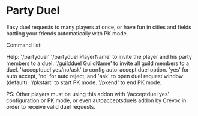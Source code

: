 # Party Duel

Easy duel requests to many players at once, or have fun in cities and fields battling your friends automatically with PK mode.

Command list:

Help: '/partyduel'
'/partyduel PlayerName' to invite the player and his party members to a duel.
'/guildduel GuildName' to invite all guild members to a duel.
'/acceptduel yes/no/ask' to config auto-accept duel option. 'yes' for auto accept, 'no' for auto reject, and 'ask' to open duel request window (default).
'/pkstart' to start PK mode.
'/pkend' to end PK mode.

PS: Other players must be using this addon with '/acceptduel yes' configuration or PK mode, or even autoacceptsduels addon by Crevox in order to receive valid duel requests.
